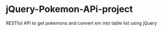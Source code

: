 # jQuery-Pokemon-APi-project
RESTful API to get pokemons and convert em into table list using jQuery 
